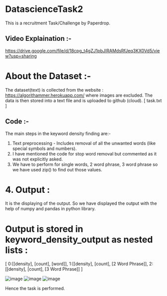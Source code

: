 # DatascienceTask2
This is a recruitment Task/Challenge by Paperdrop.

## Video Explaination :- 
https://drive.google.com/file/d/18cpg_t4gZJ1pbJIRAMdsRfJeq3KX0Vd5/view?usp=sharing

# About the Dataset :-
The dataset(text) is collected from the website : https://algorithammer.herokuapp.com/ where images are excluded.
The data is then stored into a text file and is uploaded to github (cloud). [ task.txt ]

## Code :-
The main steps in the keyword density finding are:-
1. Text preprocessing - Includes removal of all the unwanted words (like special symbols and numbers).
2. I have mentioned the code for stop word removal but commented as it was not explicitly asked.
3. We have to perform for single words, 2 word phrase, 3 word phrase so we have used zip() to find out those values.
# 4. Output :
It is the displaying of the output. So we have displayed the output with the help of numpy and pandas in python library.
# Output is stored in keyword_density_output as nested lists :
[
  0:[[density], [count], [word]], 
  1:[[density], [count], [2 Word Phrase]],
  2:[[density], [count], [3 Word Phrase]]
]


![image](https://user-images.githubusercontent.com/81867011/151742191-6a142b93-36f4-4309-9ef0-74af026b1c15.png)
![image](https://user-images.githubusercontent.com/81867011/151742235-650f385f-50aa-43c6-bb89-57596103ae7d.png)
![image](https://user-images.githubusercontent.com/81867011/151742268-180aef44-b918-43a9-bc27-9031ff4349b3.png)

Hence the task is performed.
